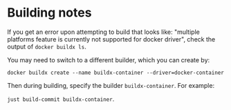 # Building notes
If you get an error upon attempting to build that looks like:
"multiple platforms feature is currently not supported for docker driver",
check the output of `docker buildx ls`.

You may need to switch to a different builder, which you can create by:

`docker buildx create --name buildx-container --driver=docker-container`

Then during building, specify the builder `buildx-container`. For example:

`just build-commit buildx-container`.

